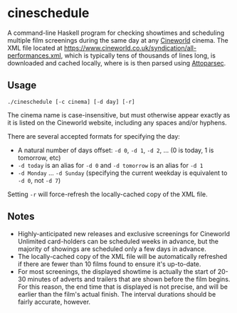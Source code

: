 # cineschedule

A command-line Haskell program for checking showtimes and scheduling multiple film screenings during the same day at any [Cineworld](https://www.cineworld.co.uk/) cinema.
The XML file located at https://www.cineworld.co.uk/syndication/all-performances.xml, which is typically tens of thousands of lines long, is downloaded and cached locally, where is is then parsed using [Attoparsec](https://hackage.haskell.org/package/attoparsec).

## Usage

```
./cineschedule [-c cinema] [-d day] [-r]
```

The cinema name is case-insensitive, but must otherwise appear exactly as it is listed on the Cineworld website, including any spaces and/or hyphens.

There are several accepted formats for specifying the day:
* A natural number of days offset: `-d 0`, `-d 1`, `-d 2`, ... (0 is today, 1 is tomorrow, etc)
* `-d today` is an alias for `-d 0` and `-d tomorrow` is an alias for `-d 1`
* `-d Monday` ... `-d Sunday` (specifying the current weekday is equivalent to `-d 0`, not `-d 7`)

Setting `-r` will force-refresh the locally-cached copy of the XML file.

## Notes

* Highly-anticipated new releases and exclusive screenings for Cineworld Unlimited card-holders can be scheduled weeks in advance, but the majority of showings are scheduled only a few days in advance.
* The locally-cached copy of the XML file will be automatically refreshed if there are fewer than 10 films found to ensure it's up-to-date.
* For most screenings, the displayed showtime is actually the start of 20-30 minutes of adverts and trailers that are shown before the film begins. For this reason, the end time that is displayed is not precise, and will be earlier than the film's actual finish. The interval durations should be fairly accurate, however.
